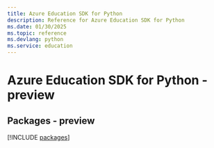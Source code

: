 ```yaml
---
title: Azure Education SDK for Python
description: Reference for Azure Education SDK for Python
ms.date: 01/30/2025
ms.topic: reference
ms.devlang: python
ms.service: education
---
```

# Azure Education SDK for Python - preview
## Packages - preview
[!INCLUDE [packages](education-index.md)]